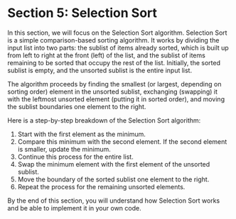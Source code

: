 # Section 5: Selection Sort

In this section, we will focus on the Selection Sort algorithm. Selection Sort is a simple comparison-based sorting algorithm. It works by dividing the input list into two parts: the sublist of items already sorted, which is built up from left to right at the front (left) of the list, and the sublist of items remaining to be sorted that occupy the rest of the list. Initially, the sorted sublist is empty, and the unsorted sublist is the entire input list.

The algorithm proceeds by finding the smallest (or largest, depending on sorting order) element in the unsorted sublist, exchanging (swapping) it with the leftmost unsorted element (putting it in sorted order), and moving the sublist boundaries one element to the right.

Here is a step-by-step breakdown of the Selection Sort algorithm:

1. Start with the first element as the minimum.
2. Compare this minimum with the second element. If the second element is smaller, update the minimum.
3. Continue this process for the entire list.
4. Swap the minimum element with the first element of the unsorted sublist.
5. Move the boundary of the sorted sublist one element to the right.
6. Repeat the process for the remaining unsorted elements.

By the end of this section, you will understand how Selection Sort works and be able to implement it in your own code.
